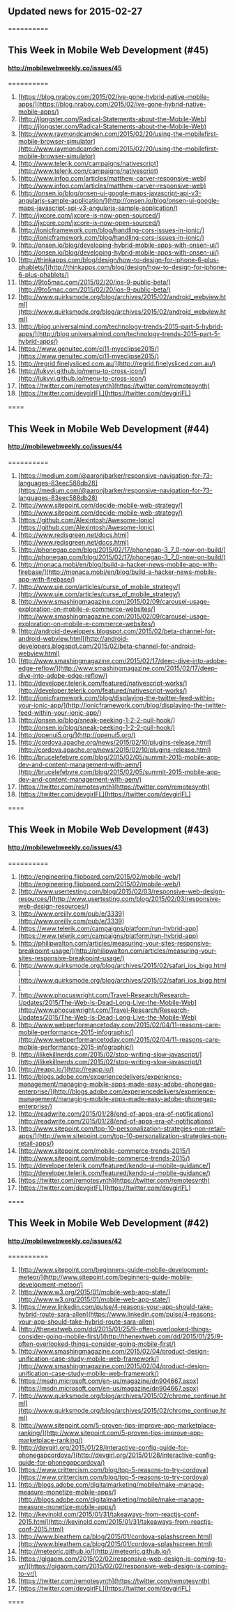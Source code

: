 ## Updated news for 2015-02-27 

==========
## This Week in Mobile Web Development (#45)
#### http://mobilewebweekly.co/issues/45

==========
  1. [https://blog.nraboy.com/2015/02/ive-gone-hybrid-native-mobile-apps/](https://blog.nraboy.com/2015/02/ive-gone-hybrid-native-mobile-apps/) 
  2. [http://jlongster.com/Radical-Statements-about-the-Mobile-Web](http://jlongster.com/Radical-Statements-about-the-Mobile-Web) 
  3. [http://www.raymondcamden.com/2015/02/20/using-the-mobilefirst-mobile-browser-simulator](http://www.raymondcamden.com/2015/02/20/using-the-mobilefirst-mobile-browser-simulator) 
  4. [http://www.telerik.com/campaigns/nativescript](http://www.telerik.com/campaigns/nativescript) 
  6. [http://www.infoq.com/articles/matthew-carver-responsive-web](http://www.infoq.com/articles/matthew-carver-responsive-web) 
  7. [http://onsen.io/blog/onsen-ui-google-maps-javascript-api-v3-angularjs-sample-application/](http://onsen.io/blog/onsen-ui-google-maps-javascript-api-v3-angularjs-sample-application/) 
  8. [http://jxcore.com/jxcore-is-now-open-sourced/](http://jxcore.com/jxcore-is-now-open-sourced/) 
  9. [http://ionicframework.com/blog/handling-cors-issues-in-ionic/](http://ionicframework.com/blog/handling-cors-issues-in-ionic/) 
  10. [http://onsen.io/blog/developing-hybrid-mobile-apps-with-onsen-ui/](http://onsen.io/blog/developing-hybrid-mobile-apps-with-onsen-ui/) 
  11. [http://thinkapps.com/blog/design/how-to-design-for-iphone-6-plus-phablets/](http://thinkapps.com/blog/design/how-to-design-for-iphone-6-plus-phablets/) 
  12. [http://9to5mac.com/2015/02/20/ios-9-public-beta/](http://9to5mac.com/2015/02/20/ios-9-public-beta/) 
  13. [http://www.quirksmode.org/blog/archives/2015/02/android_webview.html](http://www.quirksmode.org/blog/archives/2015/02/android_webview.html) 
  14. [http://blog.universalmind.com/technology-trends-2015-part-5-hybrid-apps/](http://blog.universalmind.com/technology-trends-2015-part-5-hybrid-apps/) 
  15. [https://www.genuitec.com/ci11-myeclipse2015/](https://www.genuitec.com/ci11-myeclipse2015/) 
  16. [http://regrid.finelysliced.com.au/](http://regrid.finelysliced.com.au/) 
  17. [http://lukyvj.github.io/menu-to-cross-icon/](http://lukyvj.github.io/menu-to-cross-icon/) 
  18. [https://twitter.com/remotesynth](https://twitter.com/remotesynth) 
  19. [https://twitter.com/devgirlFL](https://twitter.com/devgirlFL) 

====
## This Week in Mobile Web Development (#44)
#### http://mobilewebweekly.co/issues/44

==========
  1. [https://medium.com/@aaronjbarker/responsive-navigation-for-73-languages-83eec588db28](https://medium.com/@aaronjbarker/responsive-navigation-for-73-languages-83eec588db28) 
  2. [http://www.sitepoint.com/decide-mobile-web-strategy/](http://www.sitepoint.com/decide-mobile-web-strategy/) 
  3. [https://github.com/Alexintosh/Awesome-Ionic](https://github.com/Alexintosh/Awesome-Ionic) 
  4. [http://www.redisgreen.net/docs.html](http://www.redisgreen.net/docs.html) 
  6. [http://phonegap.com/blog/2015/02/17/phonegap-3_7_0-now-on-build/](http://phonegap.com/blog/2015/02/17/phonegap-3_7_0-now-on-build/) 
  7. [http://monaca.mobi/en/blog/build-a-hacker-news-mobile-app-with-firebase/](http://monaca.mobi/en/blog/build-a-hacker-news-mobile-app-with-firebase/) 
  8. [http://www.uie.com/articles/curse_of_mobile_strategy/](http://www.uie.com/articles/curse_of_mobile_strategy/) 
  9. [http://www.smashingmagazine.com/2015/02/09/carousel-usage-exploration-on-mobile-e-commerce-websites/](http://www.smashingmagazine.com/2015/02/09/carousel-usage-exploration-on-mobile-e-commerce-websites/) 
  10. [http://android-developers.blogspot.com/2015/02/beta-channel-for-android-webview.html](http://android-developers.blogspot.com/2015/02/beta-channel-for-android-webview.html) 
  11. [http://www.smashingmagazine.com/2015/02/17/deep-dive-into-adobe-edge-reflow/](http://www.smashingmagazine.com/2015/02/17/deep-dive-into-adobe-edge-reflow/) 
  12. [http://developer.telerik.com/featured/nativescript-works/](http://developer.telerik.com/featured/nativescript-works/) 
  13. [http://ionicframework.com/blog/displaying-the-twitter-feed-within-your-ionic-app/](http://ionicframework.com/blog/displaying-the-twitter-feed-within-your-ionic-app/) 
  14. [http://onsen.io/blog/sneak-peeking-1-2-2-pull-hook/](http://onsen.io/blog/sneak-peeking-1-2-2-pull-hook/) 
  15. [http://openui5.org/](http://openui5.org/) 
  16. [http://cordova.apache.org/news/2015/02/10/plugins-release.html](http://cordova.apache.org/news/2015/02/10/plugins-release.html) 
  17. [http://brucelefebvre.com/blog/2015/02/05/summit-2015-mobile-app-dev-and-content-management-with-aem/](http://brucelefebvre.com/blog/2015/02/05/summit-2015-mobile-app-dev-and-content-management-with-aem/) 
  18. [https://twitter.com/remotesynth](https://twitter.com/remotesynth) 
  19. [https://twitter.com/devgirlFL](https://twitter.com/devgirlFL) 

====
## This Week in Mobile Web Development (#43)
#### http://mobilewebweekly.co/issues/43

==========
  1. [http://engineering.flipboard.com/2015/02/mobile-web/](http://engineering.flipboard.com/2015/02/mobile-web/) 
  2. [http://www.usertesting.com/blog/2015/02/03/responsive-web-design-resources/](http://www.usertesting.com/blog/2015/02/03/responsive-web-design-resources/) 
  3. [http://www.oreilly.com/pub/e/3339](http://www.oreilly.com/pub/e/3339) 
  4. [https://www.telerik.com/campaigns/platform/run-hybrid-app](https://www.telerik.com/campaigns/platform/run-hybrid-app) 
  6. [http://philipwalton.com/articles/measuring-your-sites-responsive-breakpoint-usage/](http://philipwalton.com/articles/measuring-your-sites-responsive-breakpoint-usage/) 
  7. [http://www.quirksmode.org/blog/archives/2015/02/safari_ios_bigg.html](http://www.quirksmode.org/blog/archives/2015/02/safari_ios_bigg.html) 
  8. [http://www.phocuswright.com/Travel-Research/Research-Updates/2015/The-Web-Is-Dead-Long-Live-the-Mobile-Web](http://www.phocuswright.com/Travel-Research/Research-Updates/2015/The-Web-Is-Dead-Long-Live-the-Mobile-Web) 
  9. [http://www.webperformancetoday.com/2015/02/04/11-reasons-care-mobile-performance-2015-infographic/](http://www.webperformancetoday.com/2015/02/04/11-reasons-care-mobile-performance-2015-infographic/) 
  10. [http://ilikekillnerds.com/2015/02/stop-writing-slow-javascript/](http://ilikekillnerds.com/2015/02/stop-writing-slow-javascript/) 
  11. [http://reapp.io/](http://reapp.io/) 
  12. [http://blogs.adobe.com/experiencedelivers/experience-management/managing-mobile-apps-made-easy-adobe-phonegap-enterprise/](http://blogs.adobe.com/experiencedelivers/experience-management/managing-mobile-apps-made-easy-adobe-phonegap-enterprise/) 
  13. [http://readwrite.com/2015/01/28/end-of-apps-era-of-notifications](http://readwrite.com/2015/01/28/end-of-apps-era-of-notifications) 
  14. [http://www.sitepoint.com/top-10-personalization-strategies-non-retail-apps/](http://www.sitepoint.com/top-10-personalization-strategies-non-retail-apps/) 
  15. [http://www.sitepoint.com/mobile-commerce-trends-2015/](http://www.sitepoint.com/mobile-commerce-trends-2015/) 
  16. [http://developer.telerik.com/featured/kendo-ui-mobile-guidance/](http://developer.telerik.com/featured/kendo-ui-mobile-guidance/) 
  17. [https://twitter.com/remotesynth](https://twitter.com/remotesynth) 
  18. [https://twitter.com/devgirlFL](https://twitter.com/devgirlFL) 

====
## This Week in Mobile Web Development (#42)
#### http://mobilewebweekly.co/issues/42

==========
  1. [http://www.sitepoint.com/beginners-guide-mobile-development-meteor/](http://www.sitepoint.com/beginners-guide-mobile-development-meteor/) 
  2. [http://www.w3.org/2015/01/mobile-web-app-state/](http://www.w3.org/2015/01/mobile-web-app-state/) 
  3. [https://www.linkedin.com/pulse/4-reasons-your-app-should-take-hybrid-route-sara-allen](https://www.linkedin.com/pulse/4-reasons-your-app-should-take-hybrid-route-sara-allen) 
  4. [http://thenextweb.com/dd/2015/01/25/9-often-overlooked-things-consider-going-mobile-first/](http://thenextweb.com/dd/2015/01/25/9-often-overlooked-things-consider-going-mobile-first/) 
  5. [http://www.smashingmagazine.com/2015/02/04/product-design-unification-case-study-mobile-web-framework/](http://www.smashingmagazine.com/2015/02/04/product-design-unification-case-study-mobile-web-framework/) 
  6. [https://msdn.microsoft.com/en-us/magazine/dn904667.aspx](https://msdn.microsoft.com/en-us/magazine/dn904667.aspx) 
  7. [http://www.quirksmode.org/blog/archives/2015/02/chrome_continue.html](http://www.quirksmode.org/blog/archives/2015/02/chrome_continue.html) 
  8. [http://www.sitepoint.com/5-proven-tips-improve-app-marketplace-ranking/](http://www.sitepoint.com/5-proven-tips-improve-app-marketplace-ranking/) 
  9. [http://devgirl.org/2015/01/28/interactive-config-guide-for-phonegapcordova/](http://devgirl.org/2015/01/28/interactive-config-guide-for-phonegapcordova/) 
  10. [https://www.crittercism.com/blog/top-5-reasons-to-try-cordova](https://www.crittercism.com/blog/top-5-reasons-to-try-cordova) 
  11. [http://blogs.adobe.com/digitalmarketing/mobile/make-manage-measure-monetize-mobile-apps/](http://blogs.adobe.com/digitalmarketing/mobile/make-manage-measure-monetize-mobile-apps/) 
  14. [http://kevinold.com/2015/01/31/takeaways-from-reactjs-conf-2015.html](http://kevinold.com/2015/01/31/takeaways-from-reactjs-conf-2015.html) 
  15. [http://www.bleathem.ca/blog/2015/01/cordova-splashscreen.html](http://www.bleathem.ca/blog/2015/01/cordova-splashscreen.html) 
  16. [http://meteoric.github.io/](http://meteoric.github.io/) 
  17. [https://gigaom.com/2015/02/02/responsive-web-design-is-coming-to-vr/](https://gigaom.com/2015/02/02/responsive-web-design-is-coming-to-vr/) 
  18. [https://twitter.com/remotesynth](https://twitter.com/remotesynth) 
  19. [https://twitter.com/devgirlFL](https://twitter.com/devgirlFL) 

====
